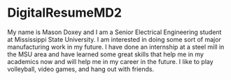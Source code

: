 # DigitalResumeMD2
My name is Mason Doxey and I am a Senior Electrical Engineering student at Mississippi State University.  I am interested in doing some sort of major manufacturing work in my future.  I have done an internship at a steel mill in the MSU area and have learned some great skills that help me in my academics now and will help me in my career in the future.  I like to play volleyball, video games, and hang out with friends.  
